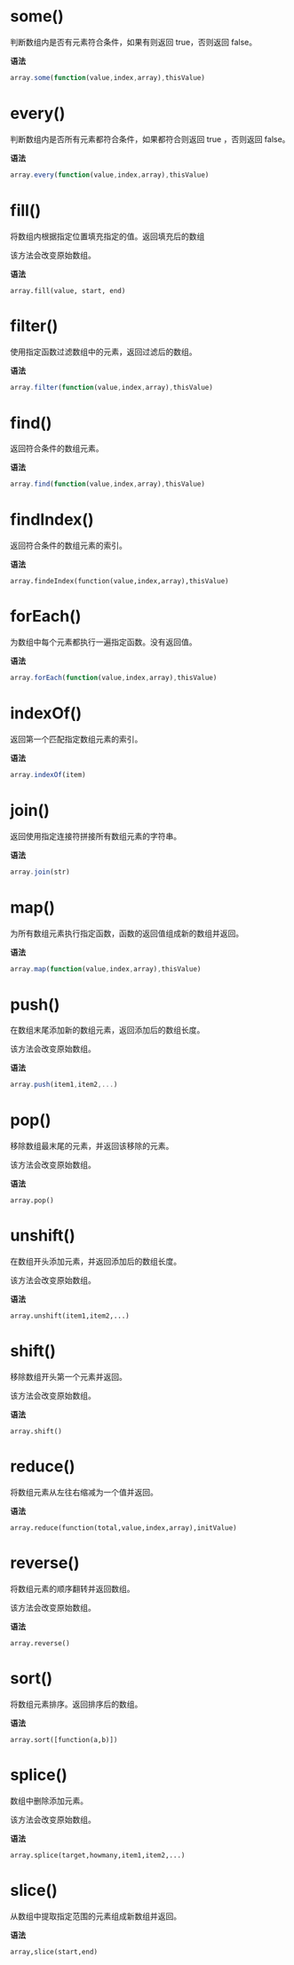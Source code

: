 # some()

判断数组内是否有元素符合条件，如果有则返回 true，否则返回 false。

**语法**

```js
array.some(function(value,index,array),thisValue)
```

# every()

判断数组内是否所有元素都符合条件，如果都符合则返回 true ，否则返回 false。

**语法**

```js
array.every(function(value,index,array),thisValue)
```

# fill()

将数组内根据指定位置填充指定的值。返回填充后的数组

该方法会改变原始数组。

**语法**

```
array.fill(value, start, end)
```

# filter()

使用指定函数过滤数组中的元素，返回过滤后的数组。

**语法**

```js
array.filter(function(value,index,array),thisValue)
```

# find()

返回符合条件的数组元素。

**语法**

```js
array.find(function(value,index,array),thisValue)
```

# findIndex()

返回符合条件的数组元素的索引。

**语法**

```
array.findeIndex(function(value,index,array),thisValue)
```

# forEach()

为数组中每个元素都执行一遍指定函数。没有返回值。

**语法**

```js
array.forEach(function(value,index,array),thisValue)
```

# indexOf()

返回第一个匹配指定数组元素的索引。

**语法**

```js
array.indexOf(item)
```

# join()

返回使用指定连接符拼接所有数组元素的字符串。

**语法**

```js
array.join(str)
```

# map()

为所有数组元素执行指定函数，函数的返回值组成新的数组并返回。

**语法**

```js
array.map(function(value,index,array),thisValue)
```

# push()

在数组末尾添加新的数组元素，返回添加后的数组长度。

该方法会改变原始数组。

**语法**

```js
array.push(item1,item2,...)
```

# pop()

移除数组最末尾的元素，并返回该移除的元素。

该方法会改变原始数组。

**语法**

```
array.pop()
```

# unshift()

在数组开头添加元素，并返回添加后的数组长度。

该方法会改变原始数组。

**语法**

```
array.unshift(item1,item2,...)
```

# shift()

移除数组开头第一个元素并返回。

该方法会改变原始数组。

**语法**

```
array.shift()
```

# reduce()

将数组元素从左往右缩减为一个值并返回。

**语法**

```
array.reduce(function(total,value,index,array),initValue)
```



# reverse()

将数组元素的顺序翻转并返回数组。

该方法会改变原始数组。

**语法**

```
array.reverse()
```



# sort()

将数组元素排序。返回排序后的数组。

**语法**

```
array.sort([function(a,b)])
```



# splice()

数组中删除添加元素。

该方法会改变原始数组。

**语法**

```
array.splice(target,howmany,item1,item2,...)
```



# slice()

从数组中提取指定范围的元素组成新数组并返回。

**语法**

```
array,slice(start,end)
```


